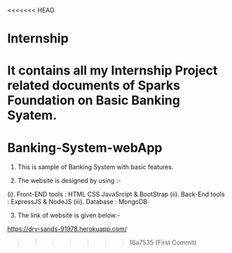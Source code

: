 <<<<<<< HEAD
# Internship
It contains all my Internship Project related documents of Sparks Foundation on Basic Banking Syatem.
=======
# Banking-System-webApp

1. This is sample of Banking System with basic features.

2. The website is designed by using :-

(i). Front-END tools : HTML CSS JavaSrcipt & BootStrap
(ii). Back-End tools : ExpressJS & NodeJS
(iii). Database : MongoDB

3. The link of website is given below:-

https://dry-sands-91978.herokuapp.com/
>>>>>>> 16a7535 (First Commit)
